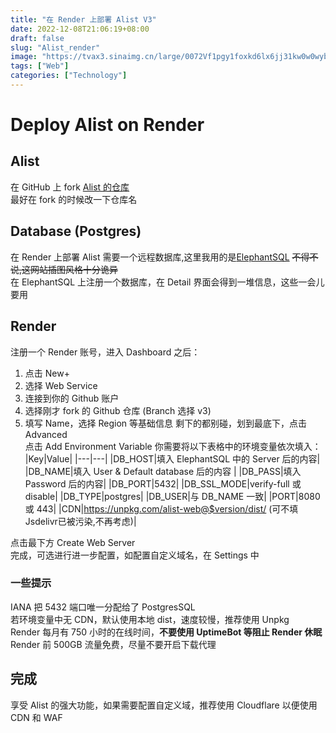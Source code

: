 ```yaml
---
title: "在 Render 上部署 Alist V3"
date: 2022-12-08T21:06:19+08:00
draft: false
slug: "Alist_render"
image: "https://tvax3.sinaimg.cn/large/0072Vf1pgy1foxkd6lx6jj31kw0w0wyb.jpg"
tags: ["Web"]
categories: ["Technology"]
---
```

# Deploy Alist on Render
## Alist
在 GitHub 上 fork [Alist 的仓库](https://github.com/alist-org/alist-render)  
最好在 fork 的时候改一下仓库名
## Database (Postgres)
在 Render 上部署 Alist 需要一个远程数据库,这里我用的是[ElephantSQL](https://www.elephantsql.com/)  ~~不得不说,这网站插图风格十分诡异~~  
在 ElephantSQL 上注册一个数据库，在 Detail 界面会得到一堆信息，这些一会儿要用  
## Render
注册一个 Render 账号，进入 Dashboard 之后：
1. 点击 New+
2. 选择 Web Service
3. 连接到你的 Github 账户
4. 选择刚才 fork 的 Github 仓库 (Branch 选择 v3)
5. 填写 Name，选择 Region 等基础信息
剩下的都别碰，划到最底下，点击 Advanced  
点击 Add Environment Variable
你需要将以下表格中的环境变量依次填入： 
|Key|Value|
|---|---|
|DB_HOST|填入 ElephantSQL 中的 Server 后的内容|
|DB_NAME|填入 User & Default database 后的内容  |
|DB_PASS|填入 Password 后的内容|
|DB_PORT|5432|
|DB_SSL_MODE|verify-full 或 disable|
|DB_TYPE|postgres|
|DB_USER|与 DB_NAME 一致|
|PORT|8080 或 443|
|CDN|https://unpkg.com/alist-web@$version/dist/ (可不填 Jsdelivr已被污染,不再考虑)|

点击最下方 Create Web Server  
完成，可选进行进一步配置，如配置自定义域名，在 Settings 中 
### 一些提示
IANA 把 5432 端口唯一分配给了 PostgresSQL  
若环境变量中无 CDN，默认使用本地 dist，速度较慢，推荐使用 Unpkg  
Render 每月有 750 小时的在线时间，**不要使用 UptimeBot 等阻止 Render 休眠**  
Render 前 500GB 流量免费，尽量不要开启下载代理
## 完成
享受 Alist 的强大功能，如果需要配置自定义域，推荐使用 Cloudflare 以便使用 CDN 和 WAF  

<meting-js server="netease" type="song" id="1857521048">
